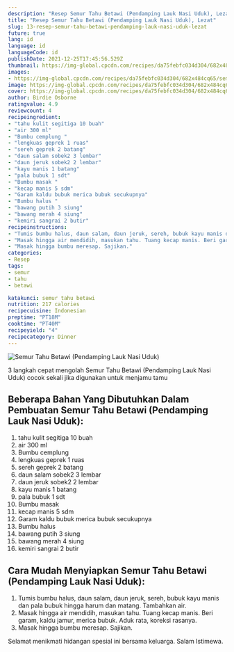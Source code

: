 ```yaml
---
description: "Resep Semur Tahu Betawi (Pendamping Lauk Nasi Uduk), Lezat"
title: "Resep Semur Tahu Betawi (Pendamping Lauk Nasi Uduk), Lezat"
slug: 13-resep-semur-tahu-betawi-pendamping-lauk-nasi-uduk-lezat
future: true
lang: id
language: id
languageCode: id
publishDate: 2021-12-25T17:45:56.529Z 
thumbnail: https://img-global.cpcdn.com/recipes/da75febfc034d304/682x484cq65/semur-tahu-betawi-pendamping-lauk-nasi-uduk-foto-resep-utama.webp
images:
- https://img-global.cpcdn.com/recipes/da75febfc034d304/682x484cq65/semur-tahu-betawi-pendamping-lauk-nasi-uduk-foto-resep-utama.webp
image: https://img-global.cpcdn.com/recipes/da75febfc034d304/682x484cq65/semur-tahu-betawi-pendamping-lauk-nasi-uduk-foto-resep-utama.webp
cover: https://img-global.cpcdn.com/recipes/da75febfc034d304/682x484cq65/semur-tahu-betawi-pendamping-lauk-nasi-uduk-foto-resep-utama.webp
author: Birdie Osborne
ratingvalue: 4.9
reviewcount: 4
recipeingredient:
- "tahu kulit segitiga 10 buah"
- "air 300 ml"
- "Bumbu cemplung "
- "lengkuas geprek 1 ruas"
- "sereh geprek 2 batang"
- "daun salam sobek2 3 lembar"
- "daun jeruk sobek2 2 lembar"
- "kayu manis 1 batang"
- "pala bubuk 1 sdt"
- "Bumbu masak "
- "kecap manis 5 sdm"
- "Garam kaldu bubuk merica bubuk secukupnya"
- "Bumbu halus "
- "bawang putih 3 siung"
- "bawang merah 4 siung"
- "kemiri sangrai 2 butir"
recipeinstructions:
- "Tumis bumbu halus, daun salam, daun jeruk, sereh, bubuk kayu manis dan pala bubuk hingga harum dan matang. Tambahkan air."
- "Masak hingga air mendidih, masukan tahu. Tuang kecap manis. Beri garam, kaldu jamur, merica bubuk. Aduk rata, koreksi rasanya."
- "Masak hingga bumbu meresap. Sajikan."
categories:
- Resep
tags:
- semur
- tahu
- betawi

katakunci: semur tahu betawi 
nutrition: 217 calories
recipecuisine: Indonesian
preptime: "PT18M"
cooktime: "PT40M"
recipeyield: "4"
recipecategory: Dinner
---
```



![Semur Tahu Betawi (Pendamping Lauk Nasi Uduk)](https://img-global.cpcdn.com/recipes/da75febfc034d304/682x484cq65/semur-tahu-betawi-pendamping-lauk-nasi-uduk-foto-resep-utama.webp)

3 langkah cepat mengolah  Semur Tahu Betawi (Pendamping Lauk Nasi Uduk) cocok sekali jika digunakan untuk menjamu tamu

<!--inarticleads1-->

## Beberapa Bahan Yang Dibutuhkan Dalam Pembuatan Semur Tahu Betawi (Pendamping Lauk Nasi Uduk):

1. tahu kulit segitiga 10 buah
1. air 300 ml
1. Bumbu cemplung 
1. lengkuas geprek 1 ruas
1. sereh geprek 2 batang
1. daun salam sobek2 3 lembar
1. daun jeruk sobek2 2 lembar
1. kayu manis 1 batang
1. pala bubuk 1 sdt
1. Bumbu masak 
1. kecap manis 5 sdm
1. Garam kaldu bubuk merica bubuk secukupnya
1. Bumbu halus 
1. bawang putih 3 siung
1. bawang merah 4 siung
1. kemiri sangrai 2 butir



<!--inarticleads2-->

## Cara Mudah Menyiapkan Semur Tahu Betawi (Pendamping Lauk Nasi Uduk):

1. Tumis bumbu halus, daun salam, daun jeruk, sereh, bubuk kayu manis dan pala bubuk hingga harum dan matang. Tambahkan air.
1. Masak hingga air mendidih, masukan tahu. Tuang kecap manis. Beri garam, kaldu jamur, merica bubuk. Aduk rata, koreksi rasanya.
1. Masak hingga bumbu meresap. Sajikan.




Selamat menikmati hidangan spesial ini bersama keluarga. Salam Istimewa.
